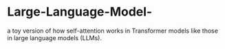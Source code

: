 # Large-Language-Model-
a toy version of how self-attention works in Transformer models like those in large language models (LLMs).
